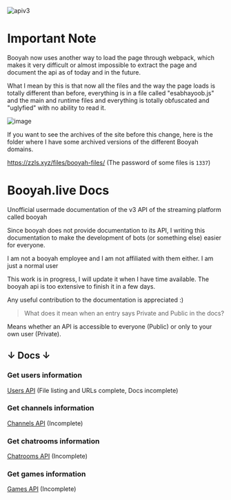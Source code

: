 ![apiv3](https://user-images.githubusercontent.com/61166695/129963654-8abb0486-2a0d-42a3-828b-8d604e6ace3b.png)

# Important Note

Booyah now uses another way to load the page through webpack, which makes it very difficult or almost impossible to extract the page and document the api as of today and in the future.

What I mean by this is that now all the files and the way the page loads is totally different than before, everything is in a file called "esabhayoob.js" and the main and runtime files and everything is totally obfuscated and "uglyfied" with no ability to read it.

![image](https://user-images.githubusercontent.com/61166695/138618618-56f39b30-7f16-4d69-8560-cc0ed56953fd.png)

If you want to see the archives of the site before this change, here is the folder where I have some archived versions of the different Booyah domains.

https://zzls.xyz/files/booyah-files/ (The password of some files is `1337`)

# Booyah.live Docs

Unofficial usermade documentation of the v3 API of the streaming platform called booyah

Since booyah does not provide documentation to its API, I writing this documentation to make the development of bots (or something else) easier for everyone.

I am not a booyah employee and I am not affiliated with them either. I am just a normal user

This work is in progress, I will update it when I have time available. The booyah api is too extensive to finish it in a few days.

Any useful contribution to the documentation is appreciated :)

>What does it mean when an entry says Private and Public in the docs?

Means whether an API is accessible to everyone (Public) or only to your own user (Private).

## ↓ Docs ↓

### Get users information

[Users API](./docs/users.md) (File listing and URLs complete, Docs incomplete)

### Get channels information

[Channels API](./docs/channels.md) (Incomplete)

### Get chatrooms information

[Chatrooms API](./docs/chatrooms.md) (Incomplete)

### Get games information

[Games API](./docs/games.md) (Incomplete)
